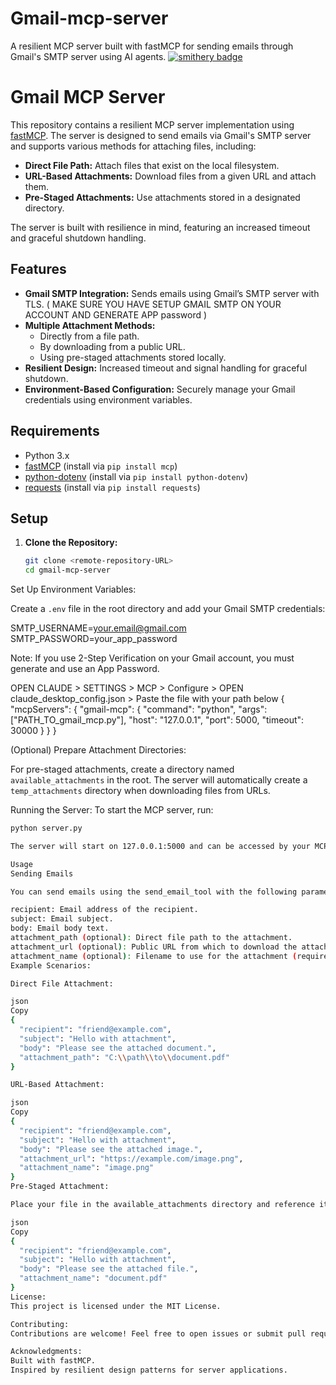 # Gmail-mcp-server
A resilient MCP server built with fastMCP for sending emails through Gmail's SMTP server using AI agents.
[![smithery badge](https://smithery.ai/badge/@MaitreyaM/gmail-mcp-server)](https://smithery.ai/server/@MaitreyaM/gmail-mcp-server)

# Gmail MCP Server

This repository contains a resilient MCP server implementation using [fastMCP](https://github.com/your-link-to-fastMCP). The server is designed to send emails via Gmail's SMTP server and supports various methods for attaching files, including:

- **Direct File Path:** Attach files that exist on the local filesystem.
- **URL-Based Attachments:** Download files from a given URL and attach them.
- **Pre-Staged Attachments:** Use attachments stored in a designated directory.

The server is built with resilience in mind, featuring an increased timeout and graceful shutdown handling.

## Features

- **Gmail SMTP Integration:** Sends emails using Gmail’s SMTP server with TLS. ( MAKE SURE YOU HAVE SETUP GMAIL SMTP ON YOUR ACCOUNT AND GENERATE APP password )
- **Multiple Attachment Methods:** 
  - Directly from a file path.
  - By downloading from a public URL.
  - Using pre-staged attachments stored locally.
- **Resilient Design:** Increased timeout and signal handling for graceful shutdown.
- **Environment-Based Configuration:** Securely manage your Gmail credentials using environment variables.

## Requirements

- Python 3.x
- [fastMCP](https://pypi.org/project/mcp/) (install via `pip install mcp`)
- [python-dotenv](https://pypi.org/project/python-dotenv/) (install via `pip install python-dotenv`)
- [requests](https://pypi.org/project/requests/) (install via `pip install requests`)

## Setup

1. **Clone the Repository:**

   ```bash
   git clone <remote-repository-URL>
   cd gmail-mcp-server


Set Up Environment Variables:

Create a `.env` file in the root directory and add your Gmail SMTP credentials:

SMTP_USERNAME=your.email@gmail.com 
SMTP_PASSWORD=your_app_password


Note: If you use 2-Step Verification on your Gmail account, you must generate and use an App Password.

OPEN CLAUDE > SETTINGS > MCP > Configure > OPEN claude_desktop_config.json > Paste the file with your path below
{
  "mcpServers": {
    "gmail-mcp": {
      "command": "python",
      "args": ["PATH_TO_gmail_mcp.py"],
      "host": "127.0.0.1",
      "port": 5000,
      "timeout": 30000
    }
  }
}

(Optional) Prepare Attachment Directories:

For pre-staged attachments, create a directory named `available_attachments` in the root.
The server will automatically create a `temp_attachments` directory when downloading files from URLs.

Running the Server:
To start the MCP server, run:

```bash
python server.py

The server will start on 127.0.0.1:5000 and can be accessed by your MCP clients or agents.

Usage
Sending Emails

You can send emails using the send_email_tool with the following parameters:

recipient: Email address of the recipient.
subject: Email subject.
body: Email body text.
attachment_path (optional): Direct file path to the attachment.
attachment_url (optional): Public URL from which to download the attachment.
attachment_name (optional): Filename to use for the attachment (required when using URL-based or pre-staged attachments).
Example Scenarios:

Direct File Attachment:

json
Copy
{
  "recipient": "friend@example.com",
  "subject": "Hello with attachment",
  "body": "Please see the attached document.",
  "attachment_path": "C:\\path\\to\\document.pdf"
}

URL-Based Attachment:

json
Copy
{
  "recipient": "friend@example.com",
  "subject": "Hello with attachment",
  "body": "Please see the attached image.",
  "attachment_url": "https://example.com/image.png",
  "attachment_name": "image.png"
}
Pre-Staged Attachment:

Place your file in the available_attachments directory and reference it by name:

json
Copy
{
  "recipient": "friend@example.com",
  "subject": "Hello with attachment",
  "body": "Please see the attached file.",
  "attachment_name": "document.pdf"
}
License:
This project is licensed under the MIT License.

Contributing:
Contributions are welcome! Feel free to open issues or submit pull requests.

Acknowledgments:
Built with fastMCP.
Inspired by resilient design patterns for server applications.
